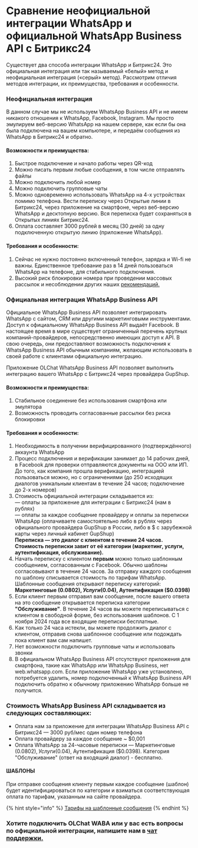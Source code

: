 # Сравнение неофициальной интеграции WhatsApp и официальной WhatsApp Business API с Битрикс24

Существует два способа интеграции WhatsApp и Битрикс24. Это официальная интеграция или так называемый «белый» метод и неофициальная интеграция («серый» метод). Рассмотрим отличия методов интеграции, их преимущества, требования и особенности.

### Неофициальная интеграция

В данном случае мы не используем WhatsApp Business API и не имеем никакого отношения к WhatsApp, Facebook, Instagram. Мы просто эмулируем веб-версию WhatsApp на нашем сервере, как если бы она была подключена на вашем компьютере, и передаём сообщения из WhatsApp в Битрикс24 и обратно.

#### Возможности и преимущества:

1. Быстрое подключение и начало работы через QR-код
2. Можно писать первым любые сообщения, в том числе отправлять файлы
3. Можно подключить любой номер
4. Можно подключить групповые чаты
5. Можно одновременно использовать WhatsApp на 4-х устройствах помимо телефона. Вести переписку через Открытые линии в Битрикс24, через приложение на смартфоне, через веб-версию WhatsApp и десктопную версию. Вся переписка будет сохраняться в Открытых линиях Битрикс24.
6. Оплата составляет 3000 рублей в месяц (30 дней) за одну подключенную открытую линию (приложение WhatsApp).

#### Требования и особенности:

1. Сейчас не нужно постоянно включенный телефон, зарядка и Wi-fi не важны. Единственное требование раз в 14 дней пользоваться WhatsApp на телефоне, для стабильного подключения.
2. Высокий риск блокировки номера при проведении массовых рассылок и несоблюдении других наших [рекомендаций](../../blokirovka-nomera/)[.](../../blokirovka-nomera/)

### Официальная интеграция WhatsApp Business API

Официальное WhatsApp Business API позволяет интегрировать WhatsApp с сайтом, CRM или другими маркетинговыми инструментами. Доступ к официальному WhatsApp Business API выдаёт Facebook. В настоящее время в мире существует ограниченный перечень крупных компаний-провайдеров, непосредственно имеющих доступ к API. В свою очередь, они предоставляют возможность подключения к WhatsApp Business API обычным компаниям, желающим использовать в своей работе с клиентами официальную интеграцию.

Приложение OLChat WhatsApp Business API позволяет выполнить интеграцию вашего WhatsApp с Битрикс24 через провайдера GupShup.

#### Возможности и преимущества:

1. Стабильное соединение без использования смартфона или эмулятора
2. Возможность проводить согласованные рассылки без риска блокировки

#### Требования и особенности:

1. Необходимость в получении верифицированного (подтверждённого) аккаунта WhatsApp
2. Процесс подключения и верификации занимает до 14 рабочих дней, в Facebook для проверки отправляются документы на ООО или ИП. До того, как компания прошла верификацию, интеграцией пользоваться можно, но с ограничениями (до 250 исходящих диалогов уникальным клиентам в течение 24 часов; подключение до 2-х номеров)
3. Стоимость официальной интеграции складывается из: \
   — оплаты за приложение для интеграции с Битрикс24 (нам в рублях)\
   — оплаты за каждое сообщение провайдеру и оплаты за переписки WhatsApp (оплачиваете самостоятельно либо в рублях через официального провайдера GupShup в России, либо в $ с зарубежной карты через личный кабинет GupShup)\
   **Переписка — это диалог с клиентом в течение 24 часов. Стоимость переписки завит от её категории (маркетинг, услуги, аутентификация, обслуживание).**
4. Начать переписку с клиентом **первым** можно только шаблонным сообщением, согласованным с Facebook. Обычно шаблоны согласовывают в течение 24 часов. За отправку каждого сообщения по шаблону списывается стоимость по тарифам WhatsApp. Шаблонные сообщения открывают переписку категорий:  **Маркетинговые ($0.0802), Услуги ($0.04), Аутентификация ($0.0398)**
5. Если клиент первым отправил вам сообщение, после вашего ответа на это сообщение открывается переписка категории **"Обслуживание"**. В течение 24 часов вы можете переписываться с клиентом в свободной форме, без использования шаблонов. С 1 ноября 2024 года все входящие переписки бесплатные.
6. Как только 24 часа истекли, вы можете продолжить диалог с клиентом, отправив снова шаблонное сообщение или подождать пока клиент вам сам напишет.&#x20;
7. Нет возможности подключить групповые чаты и использовать звонки
8. В официальном WhatsApp Business API отсутствуют приложения для смартфона, такие как WhatsApp или WhatsApp Business, нет web.whatsapp.com. Если приложение WhatsApp уже установлено, потребуется удалить, номер подключенный к WhatsApp Business API подключить обратно к обычному приложению WhatsApp больше не получится.

### Стоимость WhatsApp Business API складывается из следующих составляющих:

* Оплата нам за приложение для интеграции WhatsApp Business API с Битрикс24 — 3000 руб/мес один номер телефона
* Оплата провайдеру за каждое сообщение \~ $0,001
* Оплата WhatsApp за 24-часовые переписки — Маркетинговые ($0.0802), Услуги ($0.04), Аутентификация ($0.0398). Категория "Обслуживание" (ответ на входящий диалог) - бесплатно.&#x20;

#### ШАБЛОНЫ&#x20;

При отправке сообщения клиенту первым каждое сообщение (шаблон) будет идентифицироваться по категории и взиматься соответствующая оплата по тарифам, указанным на сайте провайдера.

{% hint style="info" %}
[Тарифы на шаблонные сообщения](https://developers.facebook.com/docs/whatsapp/pricing/conversationpricing/?locale=ru_RU)
{% endhint %}

### Хотите подключить OLChat WABA или у вас есть вопросы по официальной интеграции, напишите нам в [чат поддержки.](https://auth2.bitrix24.net/oauth/select/?preset=im\&IM_DIALOG=networkLines7c380c91ab28dacab02d3af93fecdbf9)
